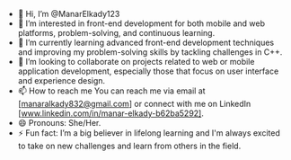 - 👋 Hi, I’m @ManarElkady123
- 👀 I’m interested in front-end development for both mobile and web platforms, problem-solving, and continuous learning.
- 🌱 I’m currently learning advanced front-end development techniques and improving my problem-solving skills by tackling challenges in C++.
- 💞️ I’m looking to collaborate on  projects related to web or mobile application development, especially those that focus on user interface and experience design.
- 📫 How to reach me You can reach me via email at [manaralkady832@gmail.com] or connect with me on LinkedIn [www.linkedin.com/in/manar-elkady-b62ba5292].
- 😄 Pronouns: She/Her.
- ⚡ Fun fact: I’m a big believer in lifelong learning and I'm always excited to take on new challenges and learn from others in the field.

<!---
ManarElkady123/ManarElkady123 is a ✨ special ✨ repository because its `README.md` (this file) appears on your GitHub profile.
You can click the Preview link to take a look at your changes.
--->
